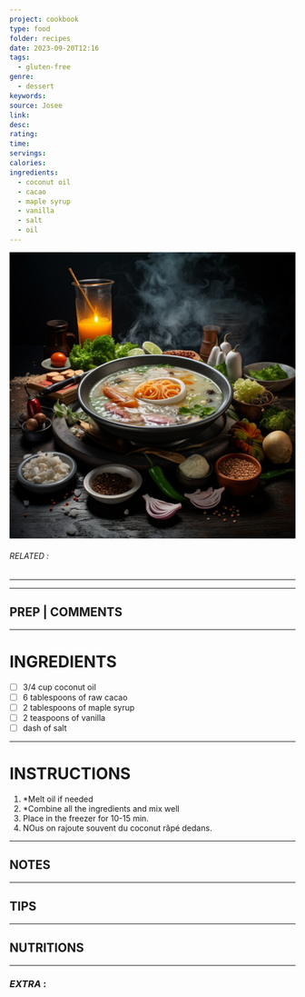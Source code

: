 ```yaml
---
project: cookbook
type: food
folder: recipes
date: 2023-09-20T12:16
tags:
  - gluten-free
genre:
  - dessert
keywords: 
source: Josee
link: 
desc: 
rating: 
time: 
servings: 
calories: 
ingredients:
  - coconut oil
  - cacao
  - maple syrup
  - vanilla
  - salt
  - oil
---
```


![IMAGE](_default.png)

###### *RELATED* : 
---


---
## PREP | COMMENTS



---
# INGREDIENTS

- [ ] 3/4 cup coconut oil
- [ ] 6 tablespoons of raw cacao
- [ ] 2 tablespoons of maple syrup
- [ ] 2 teaspoons of vanilla
- [ ] dash of salt

---
# INSTRUCTIONS

1. *Melt oil if needed
2. *Combine all the ingredients and mix well
3. Place in the freezer for 10-15 min.
4. NOus on rajoute souvent du coconut râpé dedans.

---
## NOTES



---
## TIPS



---
## NUTRITIONS



---
### *EXTRA* :



